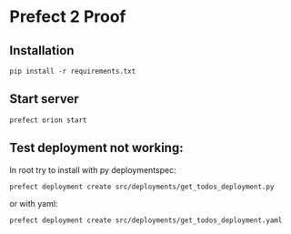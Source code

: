 # Prefect 2 Proof

## Installation

`pip install -r requirements.txt`

## Start server

`prefect orion start`

## Test deployment not working:

In root try to install with py deploymentspec:

`prefect deployment create src/deployments/get_todos_deployment.py`

or with yaml:

`prefect deployment create src/deployments/get_todos_deployment.yaml`
